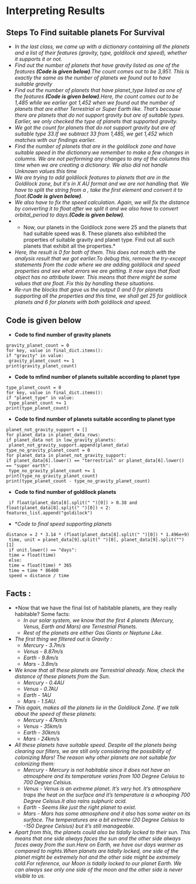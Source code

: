 # Interpreting Results
## Steps To Find suitable planets For Survival
  * *In the last class, we came up with a dictionary containing all the planets and a list of their features (gravity, type, goldilock and speed), whether it supports it or not.*
  * *Find out the number of planets that have gravity listed as one of the features **(Code is given below)**.The count comes out to be 3,951. This is exactly the same as the number of planets we found out to have suitable gravity* 
  * *Find out the number of planets that have planet_type listed as one of the features  **(Code is given below)**.Here, the count comes out to be 1,485 while we earlier got 1,452 when we found out the number of planets that are either Terrestrial or Super Earth like. That’s because there are planets that do not support gravity but are of suitable types. Earlier, we only checked the type of planets that supported gravity.*
  * *We got the count for planets that do not support gravity but are of suitable type 33.If we subtract 33 from 1,485, we get 1,452 which matches with our findings earlier.*
  * *Find the number of planets that are in the goldilock zone and have suitable speed in the dictionary.we remember to make a few changes in columns. We are not
performing any changes to any of the columns this time when we are creating a dictionary. We also did not handle Unknown values this time*
  * *We are trying to add goldilock features to planets that are in the Goldilock zone, but it's in X AU format and we are not handling that. We have to split the string from a <space>, take the first element and convert it to float.**(Code is given below)**.*
  * *We also have to fix the speed calculation. Again, we will fix the distance by converting it to float after we split it and we also have to convert orbital_period to days.**(Code is given below)**.*
  * * Now, our planets in the Goldilock zone were 25 and the planets that had suitable speed was 8. These planets also exhibited the properties of suitable gravity and
planet type. Find out all such planets that exhibit all the properties.*
  * *Here, the result is 0 for both of them. This does not match with the analysis result that we got earlier.To debug this, remove the try-except statements from the code where we are adding goldilock and speed properties and see what errors we are getting. It now says that float object has no attribute lower. This means that there might be some values that are float. Fix this by handling these situations.*
  * *Re-run the blocks that gave us the output 0 and 0 for planets supporting all the properties and this time, we shall get 25 for goldilock planets and 6 for planets with both goldilock and speed.*
 
## Code is given below
* **Code to find number of gravity planets**
````
gravity_planet_count = 0
for key, value in final_dict.items():
if "gravity" in value:
 gravity_planet_count += 1
print(gravity_planet_count)
````
* **Code to mfind number of planets suitable according to planet type**
````
type_planet_count = 0
for key, value in final_dict.items():
if "planet_type" in value:
 type_planet_count += 1
print(type_planet_count)
````
* **Code to find number of planets suitable according to planet type**
````
planet_not_gravity_support = []
for planet_data in planet_data_rows:
if planet_data not in low_gravity_planets:
 planet_not_gravity_support.append(planet_data)
type_no_gravity_planet_count = 0
for planet_data in planet_not_gravity_support:
if planet_data[6].lower() == "terrestrial" or planet_data[6].lower() == "super earth":
 type_no_gravity_planet_count += 1
print(type_no_gravity_planet_count)
print(type_planet_count - type_no_gravity_planet_count)
````
* **Code to find number of goldilock planets**
 ````
  if float(planet_data[8].split(" ")[0]) > 0.38 and
float(planet_data[8].split(" ")[0]) < 2:
 features_list.append("goldilock")
````
* **Code to final speed supporting planets*
````
distance = 2 * 3.14 * (float(planet_data[8].split(" ")[0]) * 1.496e+9)
 time, unit = planet_data[9].split(" ")[0], planet_data[9].split("")[1]
 if unit.lower() == "days":
 time = float(time)
 else:
 time = float(time) * 365
 time = time * 86400
 speed = distance / time
````

## Facts :
* *Now that we have the final list of habitable planets, are they really habitable? Some facts:
   * *In our solar system, we know that the first 4 planets (Mercury, Venus, Earth and Mars) are Terrestrial Planets.*
   * *Rest of the planets are either Gas Giants or Neptune Like.*
* *The first thing we filtered out is Gravity :*
   * *Mercury - 3.7m/s*
   * *Venus - 8.87m/s*
   * *Earth - 9.8m/s*
   * *Mars - 3.8m/s*
* *We know that all these planets are Terrestrial already. Now, check the distance of these planets from the Sun.*
   * *Mercury - 0.4AU*
   * *Venus - 0.7AU*
   * *Earth - 1AU*
   * *Mars - 1.5AU.*
* *This again, makes all the planets lie in the Goldilock Zone. If we talk about the speed of these planets:*
   * *Mercury - 47km/s*
   * *Venus - 35km/s*
   * *Earth - 30km/s*
   * *Mars - 24km/s*
* *All these planets have suitable speed. Despite all the planets being clearing our filters, we are still only considering the possibility of colonizing Mars! The reason why other planets are not suitable for colonizing them:*
   * *Mercury - Mercury is not habitable since it does not have an atmosphere and its temperature varies from 100 Degree Celsius to 700 Degree Celsius.*
   * *Venus - Venus is an extreme planet. It’s very hot. It’s atmosphere traps the heat on the surface and it’s temperature is a whooping 700 Degree Celsius.It also rains sulphuric acid.*
   * *Earth - Seems like just the right planet to exist.*
   * *Mars - Mars has some atmosphere and it also has some water on its surface. The temperatures are a bit extreme (20 Degree Celsius to -150 Degree Celsius) but it’s still manageable.*
* *Apart from this, the planets could also be tidally locked to their sun. This means that one side always faces the sun and the other side always faces away from the sun.Here on Earth, we have our days warmer as compared to nights.When planets are tidally locked, one side of the planet might be extremely hot and the other side might be extremely cold.For reference, our Moon is tidally locked to our planet Earth. We can always see only one side of the moon and the other side is never visible to us.*
